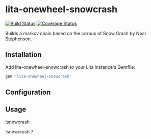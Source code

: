 # lita-onewheel-snowcrash

[![Build Status](https://travis-ci.org/onewheelskyward/lita-onewheel-snowcrash.png?branch=master)](https://travis-ci.org/onewheelskyward/lita-onewheel-snowcrash)
[![Coverage Status](https://coveralls.io/repos/onewheelskyward/lita-onewheel-snowcrash/badge.png)](https://coveralls.io/r/onewheelskyward/lita-onewheel-snowcrash)

Builds a markov chain based on the corpus of Snow Crash by Neal Stephenson.

## Installation

Add lita-onewheel-snowcrash to your Lita instance's Gemfile:

``` ruby
gem 'lita-onewheel-snowcrash'
```

## Configuration


## Usage

!snowcrash

!snowcrash 7
